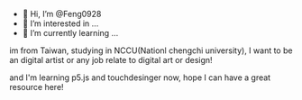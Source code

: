 - 👋 Hi, I’m @Feng0928
- 👀 I’m interested in ...
- 🌱 I’m currently learning ...

im from Taiwan, studying in NCCU(Nationl chengchi university),
I want to be an digital artist or any job relate to digital art or design!

and I'm learning p5.js and touchdesinger now, hope I can have a great resource here!
